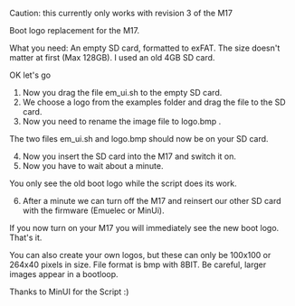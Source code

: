 Caution: this currently only works with revision 3 of the M17

Boot logo replacement for the M17.

What you need:
An empty SD card, formatted to exFAT.
The size doesn't matter at first (Max 128GB). I used an old 4GB SD card.

OK let's go

1) Now you drag the file em_ui.sh to the empty SD card.
2) We choose a logo from the examples folder and drag the file to the SD card.
3) Now you need to rename the image file to logo.bmp .

The two files em_ui.sh and logo.bmp should now be on your SD card.

4) Now you insert the SD card into the M17 and switch it on.
5) Now you have to wait about a minute. 

You only see the old boot logo while the script does its work.

6) After a minute we can turn off the M17 and reinsert our other 
   SD card with the firmware (Emuelec or MinUi).

If you now turn on your M17 you will immediately see the new boot logo.
That's it.

You can also create your own logos, but these can only be 100x100 or 264x40 pixels in size.
File format is bmp with 8BIT.
Be careful, larger images appear in a bootloop.

Thanks to MinUI for the Script :)
